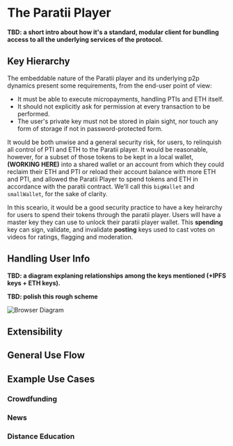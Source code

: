 # The Paratii Player
**TBD: a short intro about how it's a standard, modular client for bundling access to all the underlying services of the protocol.**

## Key Hierarchy
The embeddable nature of the Paratii player and its underlying p2p dynamics present some requirements, from the end-user point of view:
- It must be able to execute micropayments, handling PTIs and ETH itself.
- It should not explicitly ask for permission at every transaction to be performed.
- The user's private key must not be stored in plain sight, nor touch any form of storage if not in password-protected form.

It would be both unwise and a general security risk, for users, to relinquish all control of PTI and ETH to the Paratii player. It would be reasonable, however, for a subset of those tokens to be kept in a local wallet, **(WORKING HERE)** into a shared wallet or an account from which they could reclaim their ETH and PTI or reload their account balance with more ETH and PTI, and allowed the Paratii Player to spend tokens and ETH in accordance with the paratii contract. We'll call this `bigWallet` and `smallWallet`, for the sake of clarity.

In this sceario, it would be a good security practice to have a key heirarchy for users to spend their tokens through the paratii player. Users will have a master key they can use to unlock their paratii player wallet. This **spending** key can sign, validate, and invalidate **posting** keys used to cast votes on videos for ratings, flagging and moderation.

## Handling User Info

**TBD: a diagram explaning relationships among the keys mentioned (+IPFS keys + ETH keys).**

**TBD: polish this rough scheme**

![Browser Diagram](https://i.imgur.com/DOzTc9E.jpg)

## Extensibility

## General Use Flow

## Example Use Cases

### Crowdfunding

### News

### Distance Education
